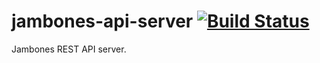 # jambones-api-server [![Build Status](https://secure.travis-ci.org/davehorton/jambones-api-server.png)](http://travis-ci.org/davehorton/jambones-api-server)

Jambones REST API server.